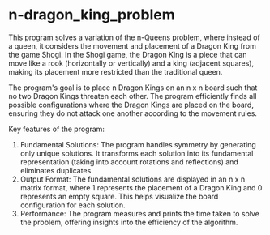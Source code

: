 # n-dragon_king_problem
This program solves a variation of the n-Queens problem, where instead of a queen, it considers the movement and placement of a Dragon King from the game Shogi. In the Shogi game, the Dragon King is a piece that can move like a rook (horizontally or vertically) and a king (adjacent squares), making its placement more restricted than the traditional queen.

The program's goal is to place n Dragon Kings on an n x n board such that no two Dragon Kings threaten each other. The program efficiently finds all possible configurations where the Dragon Kings are placed on the board, ensuring they do not attack one another according to the movement rules.

Key features of the program:

1. Fundamental Solutions: The program handles symmetry by generating only unique solutions. It transforms each solution into its fundamental representation (taking into account rotations and reflections) and eliminates duplicates.
2. Output Format: The fundamental solutions are displayed in an n x n matrix format, where 1 represents the placement of a Dragon King and 0 represents an empty square. This helps visualize the board configuration for each solution.
3. Performance: The program measures and prints the time taken to solve the problem, offering insights into the efficiency of the algorithm.
